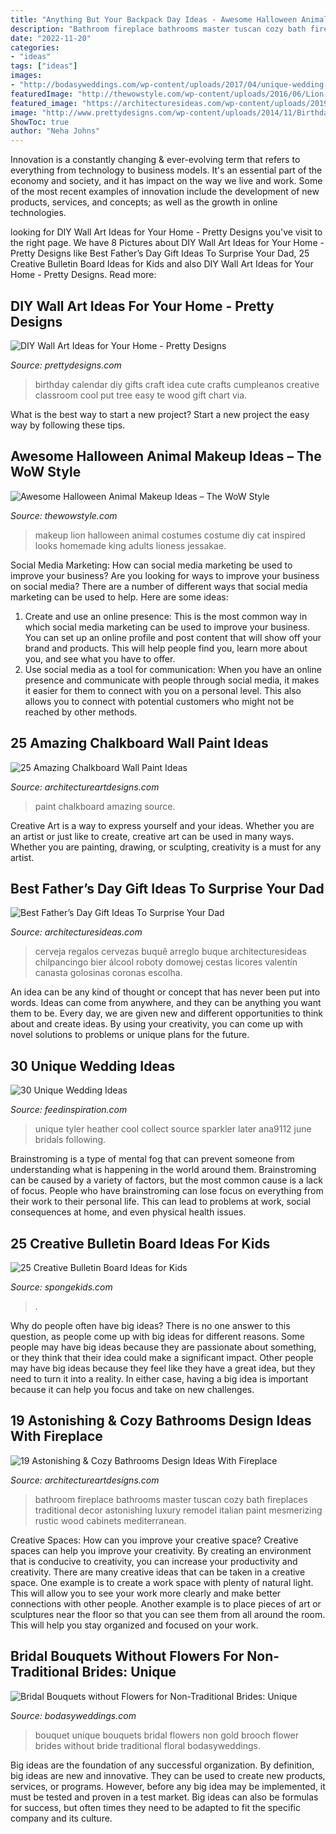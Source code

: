 ```yaml
---
title: "Anything But Your Backpack Day Ideas - Awesome Halloween Animal Makeup Ideas – The Wow Style"
description: "Bathroom fireplace bathrooms master tuscan cozy bath fireplaces traditional decor astonishing luxury remodel italian paint mesmerizing rustic wood cabinets mediterranean"
date: "2022-11-20"
categories:
- "ideas"
tags: ["ideas"]
images:
- "http://bodasyweddings.com/wp-content/uploads/2017/04/unique-wedding-bouquet-ideas.jpg"
featuredImage: "http://thewowstyle.com/wp-content/uploads/2016/06/Lion-Animal-Halloween-Makeup.jpg"
featured_image: "https://architecturesideas.com/wp-content/uploads/2019/05/Fathers-Day-Gift-Ideas-1-768x768.jpg"
image: "http://www.prettydesigns.com/wp-content/uploads/2014/11/Birthday-Calendar.jpg"
ShowToc: true
author: "Neha Johns"
---
```



Innovation is a constantly changing & ever-evolving term that refers to everything from technology to business models. It's an essential part of the economy and society, and it has impact on the way we live and work. Some of the most recent examples of innovation include the development of new products, services, and concepts; as well as the growth in online technologies.

	

		
looking for DIY Wall Art Ideas for Your Home - Pretty Designs you've visit to the right page. We have 8 Pictures about DIY Wall Art Ideas for Your Home - Pretty Designs like Best Father’s Day Gift Ideas To Surprise Your Dad, 25 Creative Bulletin Board Ideas for Kids and also DIY Wall Art Ideas for Your Home - Pretty Designs. Read more:
		
    
## DIY Wall Art Ideas For Your Home - Pretty Designs

<img loading=lazy src="http://www.prettydesigns.com/wp-content/uploads/2014/11/Birthday-Calendar.jpg" onerror="this.onerror=null;this.src='https://tse4.mm.bing.net/th?id=OIP.uhQNUpWK98Iu65pYHiSyhwHaLH&amp;pid=15.1';" alt="DIY Wall Art Ideas for Your Home - Pretty Designs">

_Source: prettydesigns.com_

>birthday calendar diy gifts craft idea cute crafts cumpleanos creative classroom cool put tree easy te wood gift chart via. 

	

What is the best way to start a new project?
Start a new project the easy way by following these tips.

    
## Awesome Halloween Animal Makeup Ideas – The WoW Style

<img loading=lazy src="http://thewowstyle.com/wp-content/uploads/2016/06/Lion-Animal-Halloween-Makeup.jpg" onerror="this.onerror=null;this.src='https://tse3.mm.bing.net/th?id=OIP.BZdMCXNcw8ZaXZ13hk9BKgHaLH&amp;pid=15.1';" alt="Awesome Halloween Animal Makeup Ideas – The WoW Style">

_Source: thewowstyle.com_

>makeup lion halloween animal costumes costume diy cat inspired looks homemade king adults lioness jessakae. 

	

Social Media Marketing: How can social media marketing be used to improve your business?
Are you looking for ways to improve your business on social media? There are a number of different ways that social media marketing can be used to help. Here are some ideas: 
1. Create and use an online presence: This is the most common way in which social media marketing can be used to improve your business. You can set up an online profile and post content that will show off your brand and products. This will help people find you, learn more about you, and see what you have to offer. 
2. Use social media as a tool for communication: When you have an online presence and communicate with people through social media, it makes it easier for them to connect with you on a personal level. This also allows you to connect with potential customers who might not be reached by other methods. 

    
## 25 Amazing Chalkboard Wall Paint Ideas

<img loading=lazy src="https://www.architectureartdesigns.com/wp-content/uploads/2013/06/1113.jpg" onerror="this.onerror=null;this.src='https://tse2.mm.bing.net/th?id=OIP.DMuFmeB2SnSJLYwYkSZH2gHaIz&amp;pid=15.1';" alt="25 Amazing Chalkboard Wall Paint Ideas">

_Source: architectureartdesigns.com_

>paint chalkboard amazing source. 

	

Creative Art is a way to express yourself and your ideas. Whether you are an artist or just like to create, creative art can be used in many ways. Whether you are painting, drawing, or sculpting, creativity is a must for any artist.

    
## Best Father’s Day Gift Ideas To Surprise Your Dad

<img loading=lazy src="https://architecturesideas.com/wp-content/uploads/2019/05/Fathers-Day-Gift-Ideas-1-768x768.jpg" onerror="this.onerror=null;this.src='https://tse2.mm.bing.net/th?id=OIP.9Q6zXDhSDV4uvkVhWWMJiQHaHa&amp;pid=15.1';" alt="Best Father’s Day Gift Ideas To Surprise Your Dad">

_Source: architecturesideas.com_

>cerveja regalos cervezas buquê arreglo buque architecturesideas chilpancingo bier álcool roboty domowej cestas licores valentín canasta golosinas coronas escolha. 

	

An idea can be any kind of thought or concept that has never been put into words. Ideas can come from anywhere, and they can be anything you want them to be. Every day, we are given new and different opportunities to think about and create ideas. By using your creativity, you can come up with novel solutions to problems or unique plans for the future.

    
## 30 Unique Wedding Ideas

<img loading=lazy src="http://feedinspiration.com/wp-content/uploads/2015/05/Unique-Wedding-Ideas-Inspired-By-Valentines-Day.jpg" onerror="this.onerror=null;this.src='https://tse2.mm.bing.net/th?id=OIP.QOmRxej6R7fA0o34FE3d1wHaLH&amp;pid=15.1';" alt="30 Unique Wedding Ideas">

_Source: feedinspiration.com_

>unique tyler heather cool collect source sparkler later ana9112 june bridals following. 

	

Brainstroming is a type of mental fog that can prevent someone from understanding what is happening in the world around them. Brainstroming can be caused by a variety of factors, but the most common cause is a lack of focus. People who have brainstroming can lose focus on everything from their work to their personal life. This can lead to problems at work, social consequences at home, and even physical health issues.

    
## 25 Creative Bulletin Board Ideas For Kids

<img loading=lazy src="https://spongekids.com/wp-content/uploads/2014/06/bulletin-board-ideas/16-under-the-sea-bulletin-board.jpg" onerror="this.onerror=null;this.src='https://tse4.mm.bing.net/th?id=OIP.ftMfqeE5WpJbtR0Q08rSsAHaJ4&amp;pid=15.1';" alt="25 Creative Bulletin Board Ideas for Kids">

_Source: spongekids.com_

>. 

	

Why do people often have big ideas?
There is no one answer to this question, as people come up with big ideas for different reasons. Some people may have big ideas because they are passionate about something, or they think that their idea could make a significant impact. Other people may have big ideas because they feel like they have a great idea, but they need to turn it into a reality. In either case, having a big idea is important because it can help you focus and take on new challenges.

    
## 19 Astonishing &amp; Cozy Bathrooms Design Ideas With Fireplace

<img loading=lazy src="https://www.architectureartdesigns.com/wp-content/uploads/2014/03/329.jpg" onerror="this.onerror=null;this.src='https://tse2.mm.bing.net/th?id=OIP.HmI58GBMkbFJpcwaV5TpnwHaJm&amp;pid=15.1';" alt="19 Astonishing &amp; Cozy Bathrooms Design Ideas With Fireplace">

_Source: architectureartdesigns.com_

>bathroom fireplace bathrooms master tuscan cozy bath fireplaces traditional decor astonishing luxury remodel italian paint mesmerizing rustic wood cabinets mediterranean. 

	

Creative Spaces: How can you improve your creative space?
Creative spaces can help you improve your creativity. By creating an environment that is conducive to creativity, you can increase your productivity and creativity. There are many creative ideas that can be taken in a creative space. One example is to create a work space with plenty of natural light. This will allow you to see your work more clearly and make better connections with other people. Another example is to place pieces of art or sculptures near the floor so that you can see them from all around the room. This will help you stay organized and focused on your work.

    
## Bridal Bouquets Without Flowers For Non-Traditional Brides: Unique

<img loading=lazy src="http://bodasyweddings.com/wp-content/uploads/2017/04/unique-wedding-bouquet-ideas.jpg" onerror="this.onerror=null;this.src='https://tse2.mm.bing.net/th?id=OIP._5TWjMA21qH0xlIs1QO1yQHaLG&amp;pid=15.1';" alt="Bridal Bouquets without Flowers for Non-Traditional Brides: Unique">

_Source: bodasyweddings.com_

>bouquet unique bouquets bridal flowers non gold brooch flower brides without bride traditional floral bodasyweddings. 

	

Big ideas are the foundation of any successful organization. By definition, big ideas are new and innovative. They can be used to create new products, services, or programs. However, before any big idea may be implemented, it must be tested and proven in a test market. Big ideas can also be formulas for success, but often times they need to be adapted to fit the specific company and its culture.

